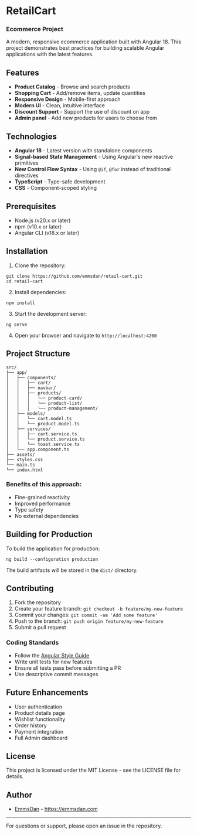 # RetailCart
### Ecommerce Project
A modern, responsive ecommerce application built with Angular 18. 
This project demonstrates best practices for building scalable Angular applications with the latest features.

## Features

- **Product Catalog** - Browse and search products
- **Shopping Cart** - Add/remove items, update quantities
- **Responsive Design** - Mobile-first approach
- **Modern UI** - Clean, intuitive interface
- **Discount Support** - Support the use of discount on app
- **Admin panel** - Add new products for users to choose from

## Technologies

- **Angular 18** - Latest version with standalone components
- **Signal-based State Management** - Using Angular's new reactive primitives
- **New Control Flow Syntax** - Using `@if`, `@for` instead of traditional directives
- **TypeScript** - Type-safe development
- **CSS** - Component-scoped styling

## Prerequisites
- Node.js (v20.x or later)
- npm (v10.x or later)
- Angular CLI (v18.x or later)

## Installation

1. Clone the repository:

```shellscript
git clone https://github.com/emmsdan/retail-cart.git
cd retail-cart
```
2. Install dependencies:

```shellscript
npm install
```
3. Start the development server:

```shellscript
ng serve
```
4. Open your browser and navigate to `http://localhost:4200`

## Project Structure
```plaintext
src/
├── app/
│   ├── components/
│   │   ├── cart/
│   │   ├── navbar/
│   │   ├── products/
│   │   │   └── product-card/
│   │   │   └── product-list/
│   │   │   └── product-management/
│   ├── models/
│   │   └── cart.model.ts
│   │   └── product.model.ts
│   ├── services/
│   │   ├── cart.service.ts
│   │   └── product.service.ts
│   │   └── toast.service.ts
│   └── app.component.ts
├── assets/
├── styles.css
└── main.ts
└── index.html
```

### Benefits of this approach:

- Fine-grained reactivity
- Improved performance
- Type safety
- No external dependencies

## Building for Production
To build the application for production:

```shellscript
ng build --configuration production
```
The build artifacts will be stored in the `dist/` directory.


## Contributing

1. Fork the repository
2. Create your feature branch: `git checkout -b feature/my-new-feature`
3. Commit your changes: `git commit -am 'Add some feature'`
4. Push to the branch: `git push origin feature/my-new-feature`
5. Submit a pull request

### Coding Standards
- Follow the [Angular Style Guide](https://angular.io/guide/styleguide)
- Write unit tests for new features
- Ensure all tests pass before submitting a PR
- Use descriptive commit messages

## Future Enhancements

- User authentication
- Product details page
- Wishlist functionality
- Order history
- Payment integration
- Full Admin dashboard

## License

This project is licensed under the MIT License - see the LICENSE file for details.

## Author
- [EmmsDan](https://emmsdan.com) - https://emmsdan.com
---



For questions or support, please open an issue in the repository.
